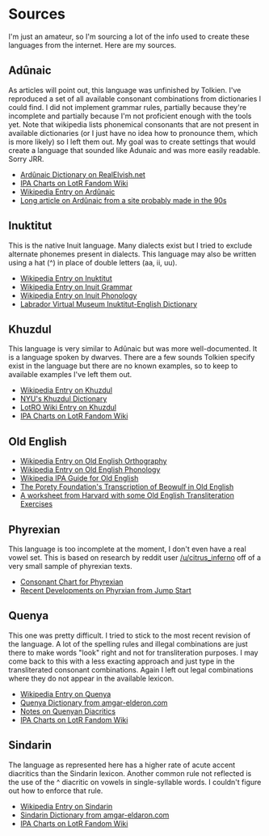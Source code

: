 # Sources
I'm just an amateur, so I'm sourcing a lot of the info used to create these languages from the internet. Here are my sources.

## Adûnaic

As articles will point out, this language was unfinished by Tolkien. I've reproduced a set of all available consonant combinations from dictionaries I could find. I did not implement grammar rules, partially because they're incomplete and partially because I'm not proficient enough with the tools yet. Note that wikipedia lists phonemical consonants that are not present in available dictionaries (or I just have no idea how to pronounce them, which is more likely) so I left them out. My goal was to create settings that would create a language that sounded like Adunaic and was more easily readable. Sorry JRR.

- [Ardûnaic Dictionary on RealElvish.net](https://realelvish.net/wordlists/adunaic/dictionary/)
- [IPA Charts on LotR Fandom Wiki](https://lotr.fandom.com/wiki/IPA_charts)
- [Wikipedia Entry on Ardûnaic](https://en.wikipedia.org/wiki/Ad%C3%BBnaic)
- [Long article on Ardûnaic from a site probably made in the 90s](https://folk.uib.no/hnohf/adunaic.htm)

## Inuktitut

This is the native Inuit language. Many dialects exist but I tried to exclude alternate phonemes present in dialects. This language may also be written using a hat (^) in place of double letters (aa, ii, uu).

- [Wikipedia Entry on Inuktitut](https://en.wikipedia.org/wiki/Inuktitut)
- [Wikipedia Entry on Inuit Grammar](https://en.wikipedia.org/wiki/Inuit_grammar)
- [Wikipedia Entry on Inuit Phonology](https://en.wikipedia.org/wiki/Inuit_phonology)
- [Labrador Virtual Museum Inuktitut-English Dictionary](http://www.labradorvirtualmuseum.ca/inuttut-english.htm)

## Khuzdul

This language is very similar to Adûnaic but was more well-documented. It is a language spoken by dwarves. There are a few sounds Tolkien specify exist in the language but there are no known examples, so to keep to available examples I've left them out.

- [Wikipedia Entry on Khuzdul](https://en.wikipedia.org/wiki/Khuzdul)
- [NYU's Khuzdul Dictionary](http://pages.stern.nyu.edu/~adamodar/ryan/Linguistics/Dictionaries/Dwarvish%20Dictionary.htm)
- [LotRO Wiki Entry on Khuzdul](https://lotro-wiki.com/index.php/Khuzdul)
- [IPA Charts on LotR Fandom Wiki](https://lotr.fandom.com/wiki/IPA_charts)

## Old English

- [Wikipedia Entry on Old English Orthography](https://en.wikipedia.org/wiki/Old_English#Orthography)
- [Wikipedia Entry on Old English Phonology](https://en.wikipedia.org/wiki/Old_English_phonology)
- [Wikipedia IPA Guide for Old English](https://en.wikipedia.org/wiki/Help:IPA/Old_English)
- [The Porety Foundation's Transcription of Beowulf in Old English](https://www.poetryfoundation.org/poems/43521/beowulf-old-english-version)
- [A worksheet from Harvard with some Old English Transliteration Exercises](https://sites.fas.harvard.edu/~eng101/workbook/old-eng/transcription/oe-babel-transcription.pdf)

## Phyrexian

This language is too incomplete at the moment, I don't even have a real vowel set. This is based on research by reddit user [/u/citrus_inferno](https://www.reddit.com/user/citrus_inferno) off of a very small sample of phyrexian texts.

- [Consonant Chart for Phyrexian](https://www.reddit.com/r/magicTCG/comments/dfpigy/a_partial_parsing_of_the_phyrexian_alphabet/)
- [Recent Developments on Phyrxian from Jump Start](https://www.reddit.com/r/magicTCG/comments/he2dxn/partial_translation_of_the_phyrexian_swamp_lore/)

## Quenya

This one was pretty difficult. I tried to stick to the most recent revision of the language. A lot of the spelling rules and illegal combinations are just there to make words "look" right and not for transliteration purposes. I may come back to this with a less exacting approach and just type in the transliterated consonant combinations. Again I left out legal combinations where they do not appear in the available lexicon.

- [Wikipedia Entry on Quenya](https://en.wikipedia.org/wiki/Quenya)
- [Quenya Dictionary from amgar-elderon.com](https://ambar-eldaron.com/telechargements/quenya-engl-A4.pdf)
- [Notes on Quenyan Diacritics](https://middleearthreflections.com/2019/12/05/dots-and-curls-on-the-diacritics-in-quenya-and-sindarin/)
- [IPA Charts on LotR Fandom Wiki](https://lotr.fandom.com/wiki/IPA_charts)

## Sindarin

The language as represented here has a higher rate of acute accent diacritics than the Sindarin lexicon. Another common rule not reflected is the use of the ^ diacritic on vowels in single-syllable words. I couldn't figure out how to enforce that rule.

- [Wikipedia Entry on Sindarin](https://en.wikipedia.org/wiki/Sindarin)
- [Sindarin Dictionary from amgar-eldaron.com](https://www.ambar-eldaron.com/english/downloads/sindarin-english.pdf)
- [IPA Charts on LotR Fandom Wiki](https://lotr.fandom.com/wiki/IPA_charts)